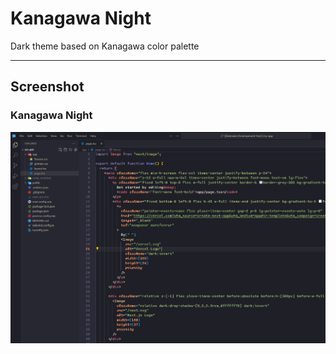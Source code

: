 # Kanagawa Night

Dark theme based on Kanagawa color palette

---

## Screenshot

### Kanagawa Night

![Kanagawa Night](https://raw.githubusercontent.com/AvetisDN/kanagawa-night/main/screenshots/1.png)
